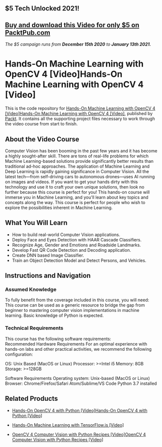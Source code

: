 ## $5 Tech Unlocked 2021!
[Buy and download this Video for only $5 on PacktPub.com](https://www.packtpub.com/product/hands-on-machine-learning-with-opencv-4-video/9781838553883)
-----
*The $5 campaign         runs from __December 15th 2020__ to __January 13th 2021.__*

# Hands-On Machine Learning with OpenCV 4 [Video]Hands-On Machine Learning with OpenCV 4 [Video]
This is the code repository for [Hands-On Machine Learning with OpenCV 4 [Video]Hands-On Machine Learning with OpenCV 4 [Video]](https://www.packtpub.com/big-data-and-business-intelligence/hands-machine-learning-opencv-4-video?utm_source=github&utm_medium=repository&utm_campaign=9781838553883), published by [Packt](https://www.packtpub.com/?utm_source=github). It contains all the supporting project files necessary to work through the video course from start to finish.
## About the Video Course
Computer Vision has been booming in the past few years and it has become a highly sought-after skill. There are tons of real-life problems for which Machine Learning-based solutions provide significantly better results than traditional ad-hoc approaches. The application of Machine Learning and Deep Learning is rapidly gaining significance in Computer Vision. 
All the latest tech—from self-driving cars to autonomous drones—uses AI running on images and videos. If you want to get your hands dirty with this technology and use it to craft your own unique solutions, then look no further because this course is perfect for you! 
This hands-on course will immerse you in Machine Learning, and you'll learn about key topics and concepts along the way. This course is perfect for people who wish to explore the possibilities inherent in Machine Learning.

<H2>What You Will Learn</H2>
<DIV class=book-info-will-learn-text>
<UL>
<LI>How to build real-world Computer Vision applications. 
<LI>Deploy Face and Eyes Detection with HAAR Cascade Classifiers. 
<LI>Recognize Age, Gender and Emotions and Roadside Landmarks. 
<LI>Develop Fast QR Code Detection and Decoding application. 
<LI>Create DNN based Image Classifier. 
<LI>Train an Object Detection Model and Detect Persons, and Vehicles. </LI></UL></DIV>

## Instructions and Navigation
### Assumed Knowledge
To fully benefit from the coverage included in this course, you will need:<br/>
This course can be used as a generic resource to bridge the gap from beginner to mastering computer vision implementations in machine learning.
Basic knowledge of Python is expected.
### Technical Requirements
This course has the following software requirements:<br/>
Recommended Hardware Requirements
For an optimal experience with hands-on labs and other practical activities, we recommend the following configuration:


OS: Unix Based (MacOS or Linux)
Processor: >=Intel i5
Memory: 8GB
Storage: >=128GB


Software Requirements
Operating system: Unix-based (MacOS or Linux)
Browser: Chrome/Firefox/Safari
Atom/Sublime/VS Code
Python 3.7 installed

## Related Products
* [Hands-On OpenCV 4 with Python [Video]Hands-On OpenCV 4 with Python [Video]](https://www.packtpub.com/big-data-and-business-intelligence/hands-opencv-4-python-video?utm_source=github&utm_medium=repository&utm_campaign=9781789618464)

* [Hands-On Machine Learning with TensorFlow.js [Video]](https://www.packtpub.com/application-development/hands-machine-learning-tensorflowjs-video?utm_source=github&utm_medium=repository&utm_campaign=9781789613155)

* [OpenCV 4 Computer Vision with Python Recipes [Video]OpenCV 4 Computer Vision with Python Recipes [Video]](https://www.packtpub.com/application-development/opencv-4-computer-vision-python-recipes-video?utm_source=github&utm_medium=repository&utm_campaign=9781789950816)

